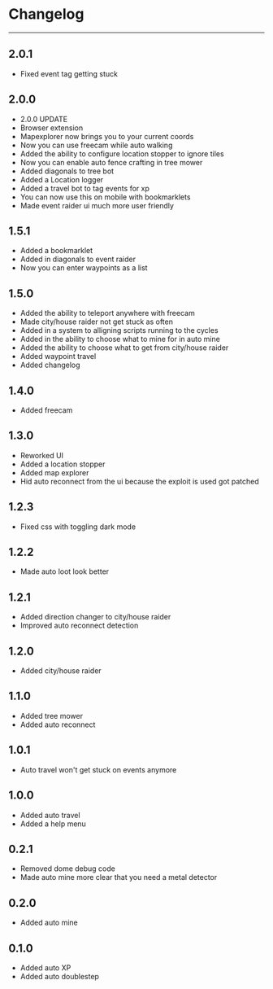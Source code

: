 # Changelog
***
## 2.0.1
* Fixed event tag getting stuck
## 2.0.0
* 2.0.0 UPDATE
* Browser extension
* Mapexplorer now brings you to your current coords
* Now you can use freecam while auto walking
* Added the ability to configure location stopper to ignore tiles
* Now you can enable auto fence crafting in tree mower
* Added diagonals to tree bot
* Added a Location logger
* Added a travel bot to tag events for xp
* You can now use this on mobile with bookmarklets
* Made event raider ui much more user friendly
## 1.5.1
* Added a bookmarklet
* Added in diagonals to event raider
* Now you can enter waypoints as a list
## 1.5.0
* Added the ability to teleport anywhere with freecam
* Made city/house raider not get stuck as often
* Added in a system to alligning scripts running to the cycles
* Added in the ability to choose what to mine for in auto mine
* Added the ability to choose what to get from city/house raider
* Added waypoint travel
* Added changelog
## 1.4.0
* Added freecam
## 1.3.0
* Reworked UI
* Added a location stopper
* Added map explorer
* Hid auto reconnect from the ui because the exploit is used got patched
## 1.2.3
* Fixed css with toggling dark mode
## 1.2.2
* Made auto loot look better
## 1.2.1
* Added direction changer to city/house raider
* Improved auto reconnect detection
## 1.2.0
* Added city/house raider
## 1.1.0
* Added tree mower
* Added auto reconnect
## 1.0.1
* Auto travel won't get stuck on events anymore
## 1.0.0
* Added auto travel
* Added a help menu
## 0.2.1
* Removed dome debug code
* Made auto mine more clear that you need a metal detector
## 0.2.0
* Added auto mine
## 0.1.0
* Added auto XP
* Added auto doublestep